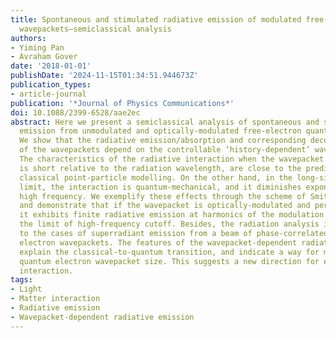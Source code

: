 ```yaml
---
title: Spontaneous and stimulated radiative emission of modulated free-electron quantum
  wavepackets—semiclassical analysis
authors:
- Yiming Pan
- Avraham Gover
date: '2018-01-01'
publishDate: '2024-11-15T01:34:51.944673Z'
publication_types:
- article-journal
publication: '*Journal of Physics Communications*'
doi: 10.1088/2399-6528/aae2ec
abstract: Here we present a semiclassical analysis of spontaneous and stimulated radiative
  emission from unmodulated and optically-modulated free-electron quantum wavepackets.
  We show that the radiative emission/absorption and corresponding deceleration/acceleration
  of the wavepackets depend on the controllable ‘history-dependent’ wavepacket size.
  The characteristics of the radiative interaction when the wavepacket size (duration)
  is short relative to the radiation wavelength, are close to the predictions of the
  classical point-particle modelling. On the other hand, in the long-sized wavepacket
  limit, the interaction is quantum-mechanical, and it diminishes exponentially at
  high frequency. We exemplify these effects through the scheme of Smith-Purcell radiation,
  and demonstrate that if the wavepacket is optically-modulated and periodically-bunched,
  it exhibits finite radiative emission at harmonics of the modulation frequency beyond
  the limit of high-frequency cutoff. Besides, the radiation analysis is further extended
  to the cases of superradiant emission from a beam of phase-correlated modulated
  electron wavepackets. The features of the wavepacket-dependent radiative emission
  explain the classical-to-quantum transition, and indicate a way for measuring the
  quantum electron wavepacket size. This suggests a new direction for exploring light–matter
  interaction.
tags:
- Light
- Matter interaction
- Radiative emission
- Wavepacket-dependent radiative emission
---
```

